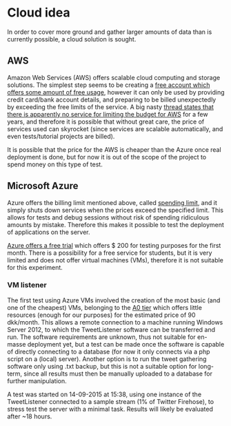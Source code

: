 # Cloud idea

In order to cover more ground and gather larger amounts of data than is currently possible, a cloud solution is sought.

## AWS

Amazon Web Services (AWS) offers scalable cloud computing and storage solutions. The simplest step seems to be creating a [free account which offers some amount of free usage](http://aws.amazon.com/free/), however it can only be used by providing credit card/bank account details, and preparing to be billed unexpectedly by exceeding the free limits of the service. A big nasty [thread states that there is apparently no service for limiting the budget for AWS](https://forums.aws.amazon.com/thread.jspa?threadID=58127) for a few years, and therefore it is possible that without great care, the price of services used can skyrocket (since services are scalable automatically, and even tests/tutorial projects are billed).

It is possible that the price for the AWS is cheaper than the Azure once real deployment is done, but for now it is out of the scope of the project to spend money on this type of test.

## Microsoft Azure

Azure offers the billing limit mentioned above, called [spending limit](http://azure.microsoft.com/en-us/pricing/spending-limits/), and it simply shuts down services when the prices exceed the specified limit. This allows for tests and debug sessions without risk of spending ridiculous amounts by mistake. Therefore this makes it possible to test the deployment of applications on the server.

[Azure offers a free trial](https://azure.microsoft.com/en-us/pricing/free-trial/) which offers $ 200 for testing purposes for the first month. There is a possibility for a free service for students, but it is very limited and does not offer virtual machines (VMs), therefore it is not suitable for this experiment.

### VM listener
The first test using Azure VMs involved the creation of the most basic (and one of the cheapest) VMs, belonging to the [A0 tier](http://azure.microsoft.com/en-us/pricing/details/virtual-machines/) which offers little resources (enough for our purposes) for the estimated price of 90 dkk/month. This allows a remote connection to a machine running Windows Server 2012, to which the TweetListener software can be transferred and run. The software requirements are unknown, thus not suitable for en-masse deployment yet, but a test can be made once the software is capable of directly connecting to a database (for now it only connects via a php script on a (local) server). Another option is to run the tweet gathering software only using .txt backup, but this is not a suitable option for long-term, since all results must then be manually uploaded to a database for further manipulation.

A test was started on 14-09-2015 at 15:38, using one instance of the TweetListener connected to a sample stream (1% of Twitter Firehose), to stress test the server with a minimal task. Results will likely be evaluated after ~18 hours. 
